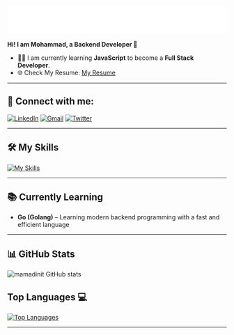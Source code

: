 
<div align="center">
    <img src="./header.svg" alt="Amir Alizadeh">
</div>


**Hi! I am Mohammad, a Backend Developer 🚀**

- 👨‍💻 I am currently learning **JavaScript** to become a **Full Stack Developer**.
- 🌐 Check My Resume: [My Resume]("./resume.pdf")

---

## 🚀 Connect with me:
[![LinkedIn](https://skillicons.dev/icons?i=linkedin)](https://www.linkedin.com/in/mohammadsjamal/)
[![Gmail](https://skillicons.dev/icons?i=gmail)](mailto:mohammad.s.jamal13@gmail.com)
[![Twitter](https://skillicons.dev/icons?i=twitter)](https://twitter.com/mamadinit)

---

## 🛠️ My Skills

[![My Skills](https://skillicons.dev/icons?i=py,js,go,flask,django,postgres,mysql,rabbitmq,redis,linux,git,github,docker)](https://skillicons.dev)

---

## 📚 Currently Learning
- **Go (Golang)** – Learning modern backend programming with a fast and efficient language
---


## 📊 GitHub Stats

![mamadinit GitHub stats](https://github-readme-stats.vercel.app/api?username=mamadinit&show_icons=true&hسcount_private=trueس)



## Top Languages 💻

[![Top Languages](https://github-readme-stats.vercel.app/api/top-langs/?username=mamadinit&hide=html,css,scss,javascript)](https://github.com/mamadinit/)

---

